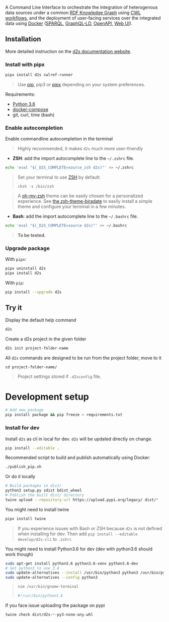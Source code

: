 A Command Line Interface to orchestrate the integration of heterogenous data sources under a common [RDF Knowledge Graph](https://www.w3.org/RDF/) using [CWL workflows](https://www.commonwl.org/), and the deployment of user-facing services over the integrated data using [Docker](https://www.docker.com/) ([SPARQL](https://yasgui.triply.cc/), [GraphQL-LD](https://comunica.github.io/Article-ISWC2018-Demo-GraphQlLD/), [OpenAPI](https://www.openapis.org/), [Web UI](https://github.com/MaastrichtU-IDS/into-the-graph)).

## Installation 

More detailed instruction on the [d2s documentation website](https://d2s.semanticscience.org/docs/d2s-installation).

### Install with pipx

```bash
pipx install d2s cwlref-runner
```

> Use [pip](https://pypi.org/project/pip/), pip3 or [pipx](https://pipxproject.github.io/pipx/) depending on your system preferences.

Requirements:

* [Python 3.6](https://d2s.semanticscience.org/docs/d2s-installation#install-pip)
* [docker-compose](https://docs.docker.com/compose/install/)
* git, curl, time (bash)

### Enable autocompletion

Enable commandline autocompletion in the terminal

> Highly recommended, it makes `d2s` much more user-friendly 

* **ZSH**: add the import autocomplete line to the `~/.zshrc` file.

```bash
echo 'eval "$(_D2S_COMPLETE=source_zsh d2s)"' >> ~/.zshrc
```

> Set your terminal to use [ZSH](https://github.com/ohmyzsh/ohmyzsh/wiki/Installing-ZSH) by default:
>
> ```shell
> chsh -s /bin/zsh
> ```

> A [oh-my-zsh](https://ohmyz.sh/) theme can be easily chosen for a personalized experience. See [the zsh-theme-biradate](https://github.com/vemonet/zsh-theme-biradate) to easily install a simple theme and configure your terminal in a few minutes.

* **Bash**: add the import autocomplete line to the `~/.bashrc` file.

```bash
echo 'eval "$(_D2S_COMPLETE=source d2s)"' >> ~/.bashrc
```

> **To be tested.**

### Upgrade package

With `pipx`:

```bash
pipx uninstall d2s
pipx install d2s
```

With `pip`:

```bash
pip install --upgrade d2s 
```

## Try it

Display the default help command

```bash
d2s
```

Create a d2s project in the given folder 

```bash
d2s init project-folder-name
```

All `d2s` commands are designed to be run from the project folder, move to it

```shell
cd project-folder-name/
```

> Project settings stored if `.d2sconfig` file.

# Development setup

```bash
# Add new package
pip install package && pip freeze > requirements.txt
```

### Install for dev

Install `d2s` as cli in local for dev. `d2s` will be updated directly on change.

```bash
pip install --editable .
```

Recommended script to build and publish automatically using Docker:

```bash
./publish_pip.sh
```

Or do it locally 

```bash
# Build packages in dist/
python3 setup.py sdist bdist_wheel
# Publish the built dist/ directory
twine upload --repository-url https://upload.pypi.org/legacy/ dist/*
```

You might need to install twine

```bash
pipx install twine
```

> If you experience issues with Bash or ZSH because `d2s` is not defined when installing for dev. Then add `pip install --editable develop/d2s-cli` to `.zshrc`

You might need to install Python3.6 for dev (dev with python3.6 should work though)

```bash
sudo apt-get install python3.6 python3.6-venv python3.6-dev
# Set python3 to use 3.6
sudo update-alternatives --install /usr/bin/python3 python3 /usr/bin/python3.6 1
sudo update-alternatives --config python3
```

> ```bash
>vim /usr/bin/gnome-terminal
> 
> #!/usr/bin/python3.6
> ```

If you face issue uploading the package on pypi

```bash
twine check dist/d2s-*-py3-none-any.whl
```
